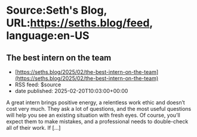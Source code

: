 # Source:Seth's Blog, URL:https://seths.blog/feed, language:en-US

## The best intern on the team
 - [https://seths.blog/2025/02/the-best-intern-on-the-team](https://seths.blog/2025/02/the-best-intern-on-the-team)
 - RSS feed: $source
 - date published: 2025-02-20T10:03:00+00:00

A great intern brings positive energy, a relentless work ethic and doesn&#8217;t cost very much. They ask a lot of questions, and the most useful questions will help you see an existing situation with fresh eyes. Of course, you&#8217;ll expect them to make mistakes, and a professional needs to double-check all of their work. If [&#8230;]

